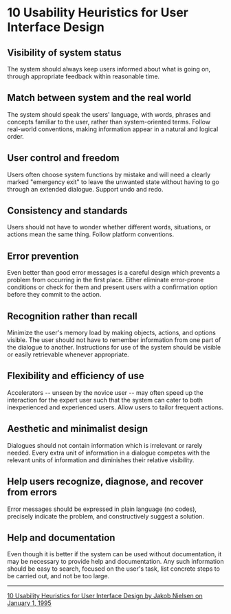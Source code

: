 # 10 Usability Heuristics for User Interface Design

## Visibility of system status

The system should always keep users informed about what is going on, through appropriate feedback within reasonable time.

## Match between system and the real world

The system should speak the users' language, with words, phrases and concepts familiar to the user, rather than system-oriented terms. Follow real-world conventions, making information appear in a natural and logical order.

## User control and freedom

Users often choose system functions by mistake and will need a clearly marked "emergency exit" to leave the unwanted state without having to go through an extended dialogue. Support undo and redo.

## Consistency and standards

Users should not have to wonder whether different words, situations, or actions mean the same thing. Follow platform conventions.

## Error prevention

Even better than good error messages is a careful design which prevents a problem from occurring in the first place. Either eliminate error-prone conditions or check for them and present users with a confirmation option before they commit to the action.

## Recognition rather than recall

Minimize the user's memory load by making objects, actions, and options visible. The user should not have to remember information from one part of the dialogue to another. Instructions for use of the system should be visible or easily retrievable whenever appropriate.

## Flexibility and efficiency of use

Accelerators -- unseen by the novice user -- may often speed up the interaction for the expert user such that the system can cater to both inexperienced and experienced users. Allow users to tailor frequent actions.

## Aesthetic and minimalist design

Dialogues should not contain information which is irrelevant or rarely needed. Every extra unit of information in a dialogue competes with the relevant units of information and diminishes their relative visibility.

##  Help users recognize, diagnose, and recover from errors

Error messages should be expressed in plain language (no codes), precisely indicate the problem, and constructively suggest a solution.

## Help and documentation

Even though it is better if the system can be used without documentation, it may be necessary to provide help and documentation. Any such information should be easy to search, focused on the user's task, list concrete steps to be carried out, and not be too large.

---

[10 Usability Heuristics for User Interface Design by Jakob Nielsen on January 1, 1995](https://www.nngroup.com/articles/ten-usability-heuristics/)
